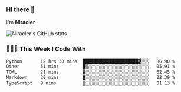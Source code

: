 ### Hi there 👋

I'm **Niracler**

![Niracler's GitHub stats](https://github-readme-stats.vercel.app/api?username=Niracler&show_icons=true)


### 👨🏻‍💻 This Week I Code With

<!--START_SECTION:waka-->

```txt
Python       12 hrs 30 mins  █████████████████████▓░░░   86.90 %
Other        51 mins         █▒░░░░░░░░░░░░░░░░░░░░░░░   05.91 %
TOML         21 mins         ▓░░░░░░░░░░░░░░░░░░░░░░░░   02.45 %
Markdown     20 mins         ▓░░░░░░░░░░░░░░░░░░░░░░░░   02.39 %
TypeScript   9 mins          ▒░░░░░░░░░░░░░░░░░░░░░░░░   01.13 %
```

<!--END_SECTION:waka-->
